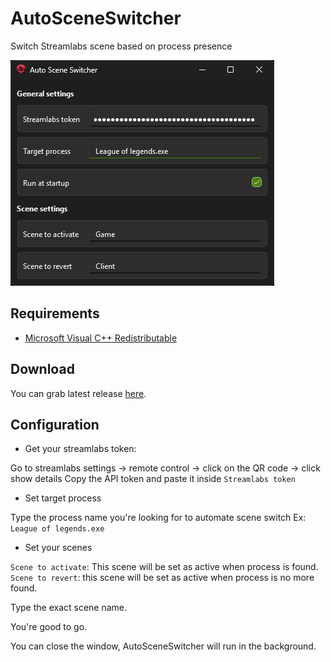 # AutoSceneSwitcher

Switch Streamlabs scene based on process presence

![image](assets/screenshot.png)

## Requirements

- [Microsoft Visual C++ Redistributable](https://aka.ms/vs/17/release/vc_redist.x64.exe)

## Download

You can grab latest release [here](https://github.com/Odizinne/AutoSceneSwitcher/releases/latest).

## Configuration

- Get your streamlabs token:

Go to streamlabs settings -> remote control -> click on the QR code -> click show details
Copy the API token and paste it inside `Streamlabs token`

- Set target process

Type the process name you're looking for to automate scene switch
Ex: `League of legends.exe`

- Set your scenes

`Scene to activate`: This scene will be set as active when process is found.  
`Scene to revert`: this scene will be set as active when process is no more found.

Type the exact scene name.

You're good to go.

You can close the window, AutoSceneSwitcher will run in the background.